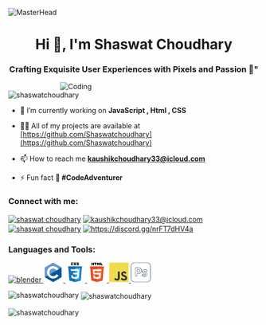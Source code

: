 ![MasterHead](https://webcoder.co.in/wp-content/uploads/2021/04/website.gif)
<h1 align="center">Hi 👋, I'm Shaswat Choudhary</h1>
<h3 align="center">Crafting Exquisite User Experiences with Pixels and Passion 🚀"</h3>
<img align="right" alt="Coding" width="400" href="https://gifer.com/JXA0">

<p align="left"> <img src="https://komarev.com/ghpvc/?username=shaswatchoudhary&label=Profile%20views&color=0e75b6&style=flat" alt="shaswatchoudhary" /> </p>

- 🔭 I’m currently working on **JavaScript , Html , CSS**

- 👨‍💻 All of my projects are available at [https://github.com/Shaswatchoudhary](https://github.com/Shaswatchoudhary)

- 📫 How to reach me **kaushikchoudhary33@icloud.com**

- ⚡ Fun fact **🚀 #CodeAdventurer**

<h3 align="left">Connect with me:</h3>
<p align="left">
<a href="https://linkedin.com/in/shaswat choudhary" target="blank"><img align="center" src="https://raw.githubusercontent.com/rahuldkjain/github-profile-readme-generator/master/src/images/icons/Social/linked-in-alt.svg" alt="shaswat choudhary" height="30" width="40" /></a>
<a href="https://medium.com/kaushikchoudhary33@icloud.com" target="blank"><img align="center" src="https://raw.githubusercontent.com/rahuldkjain/github-profile-readme-generator/master/src/images/icons/Social/medium.svg" alt="kaushikchoudhary33@icloud.com" height="30" width="40" /></a>
<a href="https://www.youtube.com/c/shaswat choudhary" target="blank"><img align="center" src="https://raw.githubusercontent.com/rahuldkjain/github-profile-readme-generator/master/src/images/icons/Social/youtube.svg" alt="shaswat choudhary" height="30" width="40" /></a>
<a href="https://discord.gg/https://discord.gg/nrFT7dHV4a" target="blank"><img align="center" src="https://raw.githubusercontent.com/rahuldkjain/github-profile-readme-generator/master/src/images/icons/Social/discord.svg" alt="https://discord.gg/nrFT7dHV4a" height="30" width="40" /></a>
</p>

<h3 align="left">Languages and Tools:</h3>
<p align="left"> <a href="https://www.blender.org/" target="_blank" rel="noreferrer"> <img src="https://download.blender.org/branding/community/blender_community_badge_white.svg" alt="blender" width="40" height="40"/> </a> <a href="https://www.cprogramming.com/" target="_blank" rel="noreferrer"> <img src="https://raw.githubusercontent.com/devicons/devicon/master/icons/c/c-original.svg" alt="c" width="40" height="40"/> </a> <a href="https://www.w3schools.com/css/" target="_blank" rel="noreferrer"> <img src="https://raw.githubusercontent.com/devicons/devicon/master/icons/css3/css3-original-wordmark.svg" alt="css3" width="40" height="40"/> </a> <a href="https://www.w3.org/html/" target="_blank" rel="noreferrer"> <img src="https://raw.githubusercontent.com/devicons/devicon/master/icons/html5/html5-original-wordmark.svg" alt="html5" width="40" height="40"/> </a> <a href="https://developer.mozilla.org/en-US/docs/Web/JavaScript" target="_blank" rel="noreferrer"> <img src="https://raw.githubusercontent.com/devicons/devicon/master/icons/javascript/javascript-original.svg" alt="javascript" width="40" height="40"/> </a> <a href="https://www.photoshop.com/en" target="_blank" rel="noreferrer"> <img src="https://raw.githubusercontent.com/devicons/devicon/master/icons/photoshop/photoshop-line.svg" alt="photoshop" width="40" height="40"/> </a> </p>

<p><img align="left" src="https://github-readme-stats.vercel.app/api/top-langs?username=shaswatchoudhary&show_icons=true&locale=en&layout=compact" alt="shaswatchoudhary" /></p>

<p>&nbsp;<img align="center" src="https://github-readme-stats.vercel.app/api?username=shaswatchoudhary&show_icons=true&locale=en" alt="shaswatchoudhary" /></p>

<p><img align="center" src="https://github-readme-streak-stats.herokuapp.com/?user=shaswatchoudhary&" alt="shaswatchoudhary" /></p>
